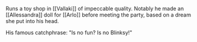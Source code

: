 Runs a toy shop in [[Vallaki]] of impeccable quality. Notably he made an [[Allessandra]] doll for [[Arlo]] before meeting the party, based on a dream she put into his head.

His famous catchphrase: "Is no fun? Is no Blinksy!"